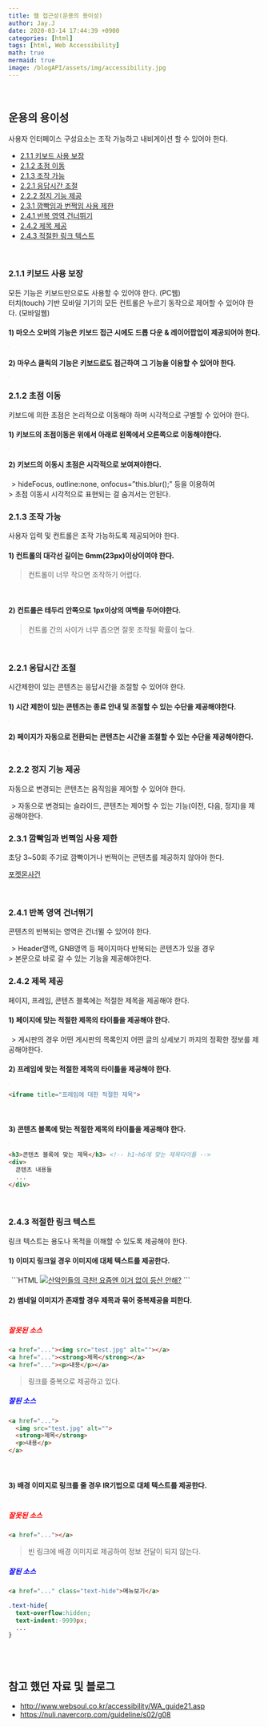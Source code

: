 ```yaml
---
title: 웹 접근성(운용의 용이성)
author: Jay.J
date: 2020-03-14 17:44:39 +0900
categories: [html]
tags: [html, Web Accessibility]
math: true
mermaid: true
image: /blogAPI/assets/img/accessibility.jpg
---
```


<br>

## 운용의 용이성
사용자 인터페이스 구성요소는 조작 가능하고 내비게이션 할 수 있어야 한다.

- [2.1.1 키보드 사용 보장](#211-키보드-사용-보장)
- [2.1.2 초점 이동](#212-초점-이동)
- [2.1.3 조작 가능](#213-조작-가능)
- [2.2.1 응답시간 조절](#221-응답시간-조절)
- [2.2.2 정지 기능 제공](#222-정지-기능-제공)
- [2.3.1 깜빡임과 번쩍임 사용 제한](#231-깜빡임과-번쩍임-사용-제한)
- [2.4.1 반복 영역 건너뛰기](#241-반복-영역-건너뛰기)
- [2.4.2 제목 제공](#242-제목-제공)
- [2.4.3 적절한 링크 텍스트](#243-적절한-링크-텍스트)

<br>

### 2.1.1 키보드 사용 보장
모든 기능은 키보드만으로도 사용할 수 있어야 한다. (PC웹)<br>
터치(touch) 기반 모바일 기기의 모든 컨트롤은 누르기 동작으로 제어할 수 있어야 한다. (모바일웹)

#### 1) 마오스 오버의 기능은 키보드 접근 시에도 드롭 다운 & 레이어팝업이 제공되어야 한다.

<img src="/assets/img/webAccessibility/keyboard_access1.jpg" alt="" style="left:0;transform:none;border:1px solid #eee">

<br>

#### 2) 마우스 클릭의 기능은 키보드로도 접근하여 그 기능을 이용할 수 있어야 한다.

<img src="/assets/img/webAccessibility/keyboard_access2.jpg" alt="" style="left:0;transform:none;border:1px solid #eee">


<br>

### 2.1.2 초점 이동
키보드에 의한 초점은 논리적으로 이동해야 하며 시각적으로 구별할 수 있어야 한다.

#### 1) 키보드의 초점이동은 위에서 아래로 왼쪽에서 오른쪽으로 이동해야한다.

<img src="/assets/img/webAccessibility/focus_shift.jpg" alt="" style="left:0;transform:none;border:1px solid #eee">

<br>

#### 2) 키보드의 이동시 초점은 시각적으로 보여져야한다.

<img src="/assets/img/webAccessibility/focus_shift2.jpg" alt="" style="left:0;transform:none;border:1px solid #eee">
> hideFocus, outline:none, onfocus=”this.blur();” 등을 이용하여<br>
> 초점 이동시 시각적으로 표현되는 걸 숨겨서는 안된다.

<br>

### 2.1.3 조작 가능
사용자 입력 및 컨트롤은 조작 가능하도록 제공되어야 한다.

#### 1) 컨트롤의 대각선 길이는 6mm(23px)이상이여야 한다.
> 컨트롤이 너무 작으면 조작하기 어렵다.

<br>

#### 2) 컨트롤은 테두리 안쪽으로 1px이상의 여백을 두어야한다.
> 컨트롤 간의 사이가 너무 좁으면 잘못 조작될 확률이 높다.

<br>

### 2.2.1 응답시간 조절
시간제한이 있는 콘텐츠는 응답시간을 조절할 수 있어야 한다.

#### 1) 시간 제한이 있는 콘텐츠는 종료 안내 및 조절할 수 있는 수단을 제공해야한다.
<img src="/assets/img/webAccessibility/response_time1.jpg" alt="" style="left:0;transform:none;border:1px solid #eee">

<br>

#### 2) 페이지가 자동으로 전환되는 콘텐츠는 시간을 조절할 수 있는 수단을 제공해야한다.
<img src="/assets/img/webAccessibility/response_time2.jpg" alt="" style="left:0;transform:none;border:1px solid #eee">

<br>

### 2.2.2 정지 기능 제공
자동으로 변경되는 콘텐츠는 움직임을 제어할 수 있어야 한다.

<img src="/assets/img/webAccessibility/stop_function.jpg" alt="" style="left:0;transform:none;border:1px solid #eee">
> 자동으로 변경되는 슬라이드, 콘텐츠는 제어할 수 있는 기능(이전, 다음, 정지)을 제공해야한다.

<br>

### 2.3.1 깜빡임과 번쩍임 사용 제한
초당 3~50회 주기로 깜빡이거나 번쩍이는 콘텐츠를 제공하지 않아야 한다.

[포켓몬사건](https://namu.wiki/w/%ED%8F%AC%EC%BC%93%EB%AA%AC%20%EC%87%BC%ED%81%AC)

<br>

### 2.4.1 반복 영역 건너뛰기
콘텐츠의 반복되는 영역은 건너뛸 수 있어야 한다.

<img src="/assets/img/webAccessibility/skipnavi.jpg" alt="" style="left:0;transform:none;border:1px solid #eee">
> Header영역, GNB영역 등 페이지마다 반복되는 콘텐츠가 있을 경우<br>
> 본문으로 바로 갈 수 있는 기능을 제공해야한다.

<br>

### 2.4.2 제목 제공
페이지, 프레임, 콘텐츠 블록에는 적절한 제목을 제공해야 한다.

#### 1) 페이지에 맞는 적절한 제목의 타이틀을 제공해야 한다.
<img src="/assets/img/webAccessibility/title1.jpg" alt="" style="left:0;transform:none;border:1px solid #eee">
> 게시판의 경우 어떤 게시판의 목록인지 어떤 글의 상세보기 까지의 정확한 정보를 제공해야한다.

<br>

#### 2) 프레임에 맞는 적절한 제목의 타이틀을 제공해야 한다.
<img src="/assets/img/webAccessibility/title2.jpg" alt="" style="left:0;transform:none;border:1px solid #eee">

```HTML
<iframe title="프레임에 대한 적절한 제목">
```

<br>

#### 3) 콘텐츠 블록에 맞는 적절한 제목의 타이틀을 제공해야 한다.
<img src="/assets/img/webAccessibility/title3.jpg" alt="" style="left:0;transform:none;border:1px solid #eee">

```HTML
<h3>콘텐츠 블록에 맞는 제목</h3> <!-- h1~h6에 맞는 제목타이틀 -->
<div>
  콘텐츠 내용들
  ...
</div>
```

<br>

### 2.4.3 적절한 링크 텍스트
링크 텍스트는 용도나 목적을 이해할 수 있도록 제공해야 한다.

#### 1) 이미지 링크일 경우 이미지에 대체 텍스트를 제공한다.
<img src="/assets/img/webAccessibility/need_alt_img.png" alt="" style="left:0;transform:none;border:1px solid #eee">
```HTML
<a href="..."><img src="test.jpg" alt="산악인들의 극찬! 요즘엔 이거 없이 등산 안해?"></a>
```

<br>

#### 2) 썸네일 이미지가 존재할 경우 제목과 묶어 중복제공을 피한다.
<img src="/assets/img/webAccessibility/link.jpg" alt="" style="left:0;transform:none;border:1px solid #eee">

##### <b style='color:red'>잘못된 소스</b>

```HTML
<a href="..."><img src="test.jpg" alt=""></a>
<a href="..."><strong>제목</strong></a>
<a href="..."><p>내용</p></a>
```
> 링크를 중복으로 제공하고 있다.

##### <b style='color:blue'>잘된 소스</b>

```HTML
<a href="...">
  <img src="test.jpg" alt="">
  <strong>제목</strong>
  <p>내용</p>
</a>
```

<br>

#### 3) 배경 이미지로 링크를 줄 경우 IR기법으로 대체 텍스트를 제공한다.
<img src="/assets/img/webAccessibility/ir_link.jpg" alt="" style="left:0;transform:none;border:1px solid #eee">

##### <b style='color:red'>잘못된 소스</b>

```HTML
<a href="..."></a>
```
> 빈 링크에 배경 이미지로 제공하여 정보 전달이 되지 않는다.

##### <b style='color:blue'>잘된 소스</b>

```HTML
<a href="..." class="text-hide">메뉴보기</a>
```
```CSS
.text-hide{
  text-overflow:hidden;
  text-indent:-9999px;
  ...
}
```

<br>
<br>

## 참고 했던 자료 및 블로그
 - <a href="http://www.websoul.co.kr/accessibility/WA_guide21.asp" target="_blank">http://www.websoul.co.kr/accessibility/WA_guide21.asp</a>
 - <a href="https://nuli.navercorp.com/guideline/s02/g08" target="_blank">https://nuli.navercorp.com/guideline/s02/g08</a>
